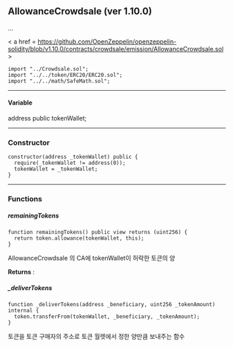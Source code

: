 

## AllowanceCrowdsale  (ver 1.10.0)

...

< a href = https://github.com/OpenZeppelin/openzeppelin-solidity/blob/v1.10.0/contracts/crowdsale/emission/AllowanceCrowdsale.sol >

````
import "../Crowdsale.sol";
import "../../token/ERC20/ERC20.sol";
import "../../math/SafeMath.sol";
````

------



#### Variable

address public tokenWallet; 

------



### Constructor

````
constructor(address _tokenWallet) public {
  require(_tokenWallet != address(0));
  tokenWallet = _tokenWallet;
}
````



------



### Functions



##### remainingTokens 

````
function remainingTokens() public view returns (uint256) {
  return token.allowance(tokenWallet, this);
}
````

AllowanceCrowdsale 의 CA에 tokenWallet이 허락한 토큰의 양

**Returns** : 



##### _deliverTokens

````
function _deliverTokens(address _beneficiary, uint256 _tokenAmount) internal {
  token.transferFrom(tokenWallet, _beneficiary, _tokenAmount);
}
````

토큰을 토큰 구매자의 주소로 토큰 월렛에서 정한 양만큼 보내주는 함수
